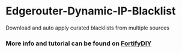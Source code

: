 # Edgerouter-Dynamic-IP-Blacklist
Download and auto apply curated blacklists from multiple sources

### More info and tutorial can be found on [FortifyDIY](https://www.fortifydiy.com/511/dynamic-blacklist-blocking-using-edgerouter/?utm_source=github&utm_medium=referral&&utm_campaign=github)
